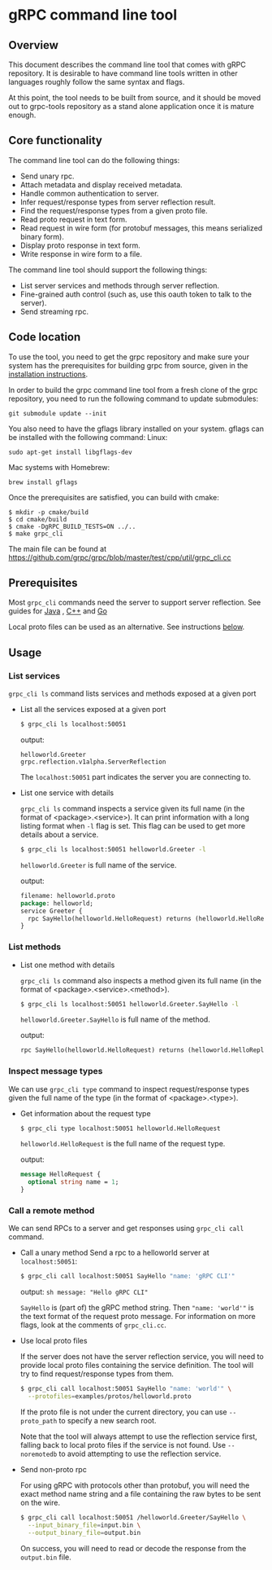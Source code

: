 # gRPC command line tool

## Overview

This document describes the command line tool that comes with gRPC repository. It is desirable to have command line
tools written in other languages roughly follow the same syntax and flags.

At this point, the tool needs to be built from source, and it should be moved out to grpc-tools repository as a stand
alone application once it is mature enough.

## Core functionality

The command line tool can do the following things:

- Send unary rpc.
- Attach metadata and display received metadata.
- Handle common authentication to server.
- Infer request/response types from server reflection result.
- Find the request/response types from a given proto file.
- Read proto request in text form.
- Read request in wire form (for protobuf messages, this means serialized binary form).
- Display proto response in text form.
- Write response in wire form to a file.

The command line tool should support the following things:

- List server services and methods through server reflection.
- Fine-grained auth control (such as, use this oauth token to talk to the server).
- Send streaming rpc.

## Code location

To use the tool, you need to get the grpc repository and make sure your system
has the prerequisites for building grpc from source, given in the [installation
instructions](../BUILDING.md).

In order to build the grpc command line tool from a fresh clone of the grpc
repository, you need to run the following command to update submodules:

```
git submodule update --init
```

You also need to have the gflags library installed on your system. gflags can be
installed with the following command:
Linux:

```
sudo apt-get install libgflags-dev
```

Mac systems with Homebrew:

```
brew install gflags
```

Once the prerequisites are satisfied, you can build with cmake:

```
$ mkdir -p cmake/build
$ cd cmake/build
$ cmake -DgRPC_BUILD_TESTS=ON ../..
$ make grpc_cli
```

The main file can be found at
https://github.com/grpc/grpc/blob/master/test/cpp/util/grpc_cli.cc

## Prerequisites

Most `grpc_cli` commands need the server to support server reflection. See
guides for
[Java](https://github.com/grpc/grpc-java/blob/master/documentation/server-reflection-tutorial.md#enable-server-reflection)
, [C++](https://github.com/grpc/grpc/blob/master/doc/server_reflection_tutorial.md)
and [Go](https://github.com/grpc/grpc-go/blob/master/Documentation/server-reflection-tutorial.md)

Local proto files can be used as an alternative. See instructions [below](#Call-a-remote-method).

## Usage

### List services

`grpc_cli ls` command lists services and methods exposed at a given port

- List all the services exposed at a given port

  ```sh
  $ grpc_cli ls localhost:50051
  ```

  output:

  ```none
  helloworld.Greeter
  grpc.reflection.v1alpha.ServerReflection
  ```

  The `localhost:50051` part indicates the server you are connecting to.

- List one service with details

  `grpc_cli ls` command inspects a service given its full name (in the format
  of \<package\>.\<service\>). It can print information with a long listing
  format when `-l` flag is set. This flag can be used to get more details
  about a service.

  ```sh
  $ grpc_cli ls localhost:50051 helloworld.Greeter -l
  ```

  `helloworld.Greeter` is full name of the service.

  output:

  ```proto
  filename: helloworld.proto
  package: helloworld;
  service Greeter {
    rpc SayHello(helloworld.HelloRequest) returns (helloworld.HelloReply) {}
  }

  ```

### List methods

- List one method with details

  `grpc_cli ls` command also inspects a method given its full name (in the
  format of \<package\>.\<service\>.\<method\>).

  ```sh
  $ grpc_cli ls localhost:50051 helloworld.Greeter.SayHello -l
  ```

  `helloworld.Greeter.SayHello` is full name of the method.

  output:

  ```proto
  rpc SayHello(helloworld.HelloRequest) returns (helloworld.HelloReply) {}
  ```

### Inspect message types

We can use `grpc_cli type` command to inspect request/response types given the
full name of the type (in the format of \<package\>.\<type\>).

- Get information about the request type

  ```sh
  $ grpc_cli type localhost:50051 helloworld.HelloRequest
  ```

  `helloworld.HelloRequest` is the full name of the request type.

  output:

  ```proto
  message HelloRequest {
    optional string name = 1;
  }
  ```

### Call a remote method

We can send RPCs to a server and get responses using `grpc_cli call` command.

- Call a unary method Send a rpc to a helloworld server at `localhost:50051`:

  ```sh
  $ grpc_cli call localhost:50051 SayHello "name: 'gRPC CLI'"
  ```

  output: `sh message: "Hello gRPC CLI"`

  `SayHello` is (part of) the gRPC method string. Then `"name: 'world'"` is
  the text format of the request proto message. For information on more flags,
  look at the comments of `grpc_cli.cc`.

- Use local proto files

  If the server does not have the server reflection service, you will need to
  provide local proto files containing the service definition. The tool will
  try to find request/response types from them.

  ```sh
  $ grpc_cli call localhost:50051 SayHello "name: 'world'" \
    --protofiles=examples/protos/helloworld.proto
  ```

  If the proto file is not under the current directory, you can use
  `--proto_path` to specify a new search root.

  Note that the tool will always attempt to use the reflection service first,
  falling back to local proto files if the service is not found. Use
  `--noremotedb` to avoid attempting to use the reflection service.

- Send non-proto rpc

  For using gRPC with protocols other than protobuf, you will need the exact
  method name string and a file containing the raw bytes to be sent on the
  wire.

  ```bash
  $ grpc_cli call localhost:50051 /helloworld.Greeter/SayHello \
    --input_binary_file=input.bin \
    --output_binary_file=output.bin
  ```

  On success, you will need to read or decode the response from the
  `output.bin` file.
